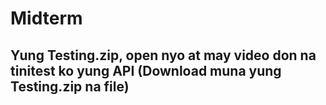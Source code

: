# Midterm
## Yung Testing.zip, open nyo at may video don na tinitest ko yung API (Download muna yung Testing.zip na file)
